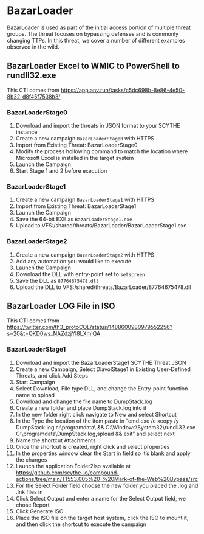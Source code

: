 # BazarLoader

BazarLoader is used as part of the initial access portion of multiple threat groups. The threat focuses on bypassing defenses and is commonly changing TTPs. In this threat, we cover a number of different examples observed in the wild.

## BazarLoader Excel to WMIC to PowerShell to rundll32.exe
This CTI comes from https://app.any.run/tasks/c5dc698b-8e86-4e50-8b32-d8f45f7538b3/

### BazarLoaderStage0
1. Download and import the threats in JSON format to your SCYTHE instance
2. Create a new campaign `BazarLoaderStage0` with HTTPS
3. Import from Existing Threat: BazarLoaderStage0
4. Modify the process hollowing command to match the location where Microsoft Excel is installed in the target system
5. Launch the Campaign
6. Start Stage 1 and 2 before execution

### BazarLoaderStage1
1. Create a new campaign `BazarLoaderStage1` with HTTPS
2. Import from Existing Threat: BazarLoaderStage1
3. Launch the Campaign
4. Save the 64-bit EXE as `BazarLoaderStage1.exe`
5. Upload to VFS:/shared/threats/BazarLoader/BazarLoaderStage1.exe

### BazarLoaderStage2
1. Create a new campaign `BazarLoaderStage2` with HTTPS
2. Add any automation you would like to execute
3. Launch the Campaign
4. Download the DLL with entry-point set to `setscreen`
5. Save the DLL as `87764675478.dll`
6. Upload the DLL to VFS:/shared/threats/BazarLoader/87764675478.dll

## BazarLoader LOG File in ISO
This CTI comes from https://twitter.com/th3_protoCOL/status/1488600980979552256?s=20&t=QKD0ws_NAZdzjYI8LXmIQA

### BazarLoaderStage1
1. Download and import the BazarLoaderStage1 SCYTHE Threat JSON
2. Create a new Campaign, Select DiavolStage1 in Existing User-Defined Threats, and click Add Steps
3. Start Campaign
4. Select Download, File type DLL, and change the Entry-point function name to spload
5. Download and change the file name to DumpStack.log 
6. Create a new folder and place DumpStack.log into it
7. In the new folder right click navigate to New and select Shortcut
8. In the Type the location of the item paste in “cmd.exe /c xcopy /y DumpStack.log c:\programdata\ && C:\Windows\System32\rundll32.exe C:\programdata\DumpStack.log,spload && exit” and select next
9. Name the shortcut Attachments
10. Once the shortcut is created, right click and select properties
11. In the properties window clear the Start in field so it’s blank and apply the changes
12. Launch the application Folder2Iso available at https://github.com/scythe-io/compound-actions/tree/main/T1553.005%20-%20Mark-of-the-Web%20Bypass/src
13. For the Select Folder field choose the new folder you placed the .log and .lnk files in
14. Click Select Output and enter a name for the Select Output field, we chose Report
15. Click Generate ISO
16. Place the ISO file on the target host system, click the ISO to mount it, and then click the shortcut to execute the campaign